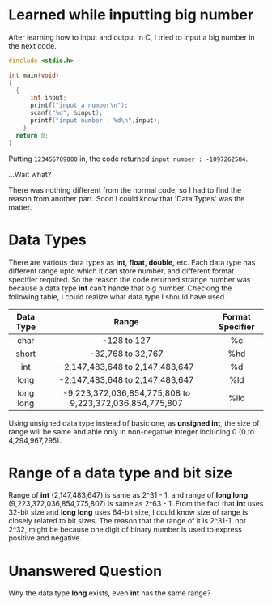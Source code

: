 # Learned while inputting big number

After learning how to input and output in C, I tried to input a big number in the next code.

~~~C
#include <stdio.h>

int main(void)
{
  {
      int input;
      printf("input a number\n");
      scanf("%d", &input);
      printf("input number : %d\n",input);
    }
  return 0;
}
~~~

Putting ```123456789000``` in, the code returned ```input number : -1097262584```.

...Wait what?

There was nothing different from the normal code, so I had to find the reason from another part. Soon I could know that 'Data Types' was the matter.

# Data Types

There are various data types as **int, float, double,** etc. Each data type has different range upto which it can store number, and different format specifier required. So the reason the code returned strange number was because a data type **int** can't hande that big number. Checking the following table, I could realize what data type I should have used.

|Data Type|Range|Format Specifier|
|:---:|:---:|:---:|
| char | -128 to 127 | %c |
| short | -32,768 to 32,767 | %hd |
| int | -2,147,483,648 to 2,147,483,647 | %d |
| long | -2,147,483,648 to 2,147,483,647 | %ld |
| long long | -9,223,372,036,854,775,808 to 9,223,372,036,854,775,807 | %lld |

Using unsigned data type instead of basic one, as **unsigned int**, the size of range will be same and able only in non-negative integer including 0 (0 to 4,294,967,295).

# Range of a data type and bit size

Range of **int** (2,147,483,647) is same as 2^31 - 1, and range of **long long** (9,223,372,036,854,775,807) is same as 2^63 - 1. From the fact that **int** uses 32-bit size and **long long** uses 64-bit size, I could know size of range is closely related to bit sizes. The reason that the range of it is 2^31-1, not 2^32, might be because one digit of binary number is used to express positive and negative.

# Unanswered Question

Why the data type **long** exists, even **int** has the same range?
